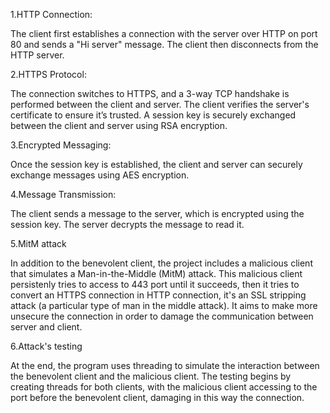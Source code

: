 1.HTTP Connection:

The client first establishes a connection with the server over HTTP on port 80 and sends a "Hi server" message.
The client then disconnects from the HTTP server.

2.HTTPS Protocol:

The connection switches to HTTPS, and a 3-way TCP handshake is performed between the client and server.
The client verifies the server's certificate to ensure it’s trusted.
A session key is securely exchanged between the client and server using RSA encryption.

3.Encrypted Messaging:

Once the session key is established, the client and server can securely exchange messages using AES encryption.

4.Message Transmission:

The client sends a message to the server, which is encrypted using the session key. The server decrypts the message to read it.

5.MitM attack

In addition to the benevolent client, the project includes a malicious client that simulates a Man-in-the-Middle (MitM) attack. This malicious client persistenly tries to access to 443 port until it succeeds, then it tries to convert an HTTPS connection in HTTP connection, it's an SSL stripping attack (a particular type of man in the middle attack). It aims to make more unsecure the connection in order to damage the communication between server and client.

6.Attack's testing

At the end, the program uses threading to simulate the interaction between the benevolent client and the malicious client. The testing begins by creating threads for both clients, with the malicious client accessing to the port before the benevolent client, damaging in this way the connection.
